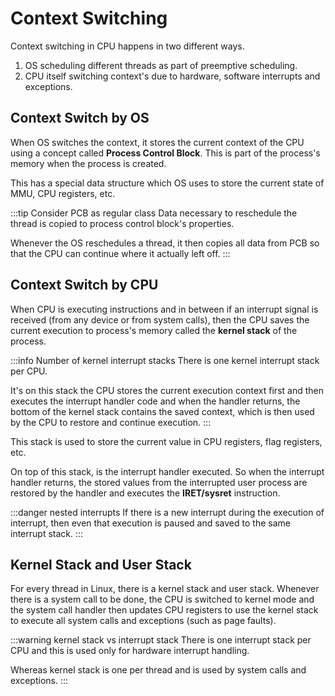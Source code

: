 # Context Switching

Context switching in CPU happens in two different ways.

1. OS scheduling different threads as part of preemptive scheduling.
2. CPU itself switching context's due to hardware, software interrupts and exceptions.

## Context Switch by OS

When OS switches the context, it stores the current context of the CPU using a
concept called **Process Control Block**.
This is part of the process's memory when the process is created.

This has a special data structure which OS uses to store the current state of MMU, CPU registers, etc.

:::tip Consider PCB as regular class
Data necessary to reschedule the thread is copied to process control block's properties.

Whenever the OS reschedules a thread, it then copies all data from PCB
so that the CPU can continue where it actually left off.
:::

## Context Switch by CPU

When CPU is executing instructions and in between if an interrupt signal is received
(from any device or from system calls),
then the CPU saves the current execution to process's memory called the **kernel stack** of the process.

:::info Number of kernel interrupt stacks
There is one kernel interrupt stack per CPU.

It's on this stack the CPU stores the current execution context first and
then executes the interrupt handler code and
when the handler returns, the bottom of the kernel stack contains the saved context,
which is then used by the CPU to restore and continue execution.
:::

This stack is used to store the current value in CPU registers, flag registers, etc.

On top of this stack, is the interrupt handler executed.
So when the interrupt handler returns, the stored values from the interrupted user process are restored by the handler and executes the **IRET/sysret** instruction.

:::danger nested interrupts
If there is a new interrupt during the execution of interrupt,
then even that execution is paused and saved to the same interrupt stack.
:::

## Kernel Stack and User Stack

For every thread in Linux, there is a kernel stack and user stack.
Whenever there is a system call to be done, the CPU is switched to kernel mode and
the system call handler then updates CPU registers to use the kernel stack to execute all system calls and exceptions (such as page faults).

:::warning kernel stack vs interrupt stack
There is one interrupt stack per CPU and this is used only for hardware interrupt handling.

Whereas kernel stack is one per thread and is used by system calls and exceptions.
:::
